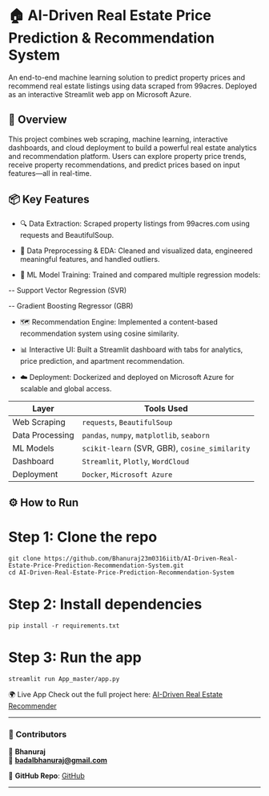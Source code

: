 
# 🏠 AI-Driven Real Estate Price Prediction & Recommendation System
An end-to-end machine learning solution to predict property prices and recommend real estate listings using data scraped from 99acres. Deployed as an interactive Streamlit web app on Microsoft Azure.

## 🚀 Overview
This project combines web scraping, machine learning, interactive dashboards, and cloud deployment to build a powerful real estate analytics and recommendation platform. Users can explore property price trends, receive property recommendations, and predict prices based on input features—all in real-time.

 ## 📦 Key Features
- 🔍 Data Extraction: Scraped property listings from 99acres.com using requests and BeautifulSoup.

- 🧹 Data Preprocessing & EDA: Cleaned and visualized data, engineered meaningful features, and handled outliers.

- 🧠 ML Model Training: Trained and compared multiple regression models:

-- Support Vector Regression (SVR)

-- Gradient Boosting Regressor (GBR)


- 🗺️ Recommendation Engine: Implemented a content-based recommendation system using cosine similarity.

- 📊 Interactive UI: Built a Streamlit dashboard with tabs for analytics, price prediction, and apartment recommendation.

- ☁️ Deployment: Dockerized and deployed on Microsoft Azure for scalable and global access.

| Layer           | Tools Used                                     |
| --------------- | ---------------------------------------------- |
| Web Scraping    | `requests`, `BeautifulSoup`                    |
| Data Processing | `pandas`, `numpy`, `matplotlib`, `seaborn`     |
| ML Models       | `scikit-learn` (SVR, GBR), `cosine_similarity` |
| Dashboard       | `Streamlit`, `Plotly`, `WordCloud`             |
| Deployment      | `Docker`, `Microsoft Azure`                    |

## ⚙️ How to Run
# Step 1: Clone the repo
```
git clone https://github.com/Bhanuraj23m0316iitb/AI-Driven-Real-Estate-Price-Prediction-Recommendation-System.git
cd AI-Driven-Real-Estate-Price-Prediction-Recommendation-System
```

# Step 2: Install dependencies
```
pip install -r requirements.txt
```

# Step 3: Run the app
```
streamlit run App_master/app.py
```
🌍 Live App
Check out the full project here: [AI-Driven Real Estate Recommender](https://realestateprice-csekbrbvegfge0f6.southeastasia-01.azurewebsites.net/)

---

### **🔗 Contributors**  
👤 **Bhanuraj**  
📧 **badalbhanuraj@gmail.com**  

📌 **GitHub Repo**: [GitHub](https://github.com/Bhanuraj23m0316iitb/AI-Driven-Real-Estate-Price-Prediction-Recommendation-System)  


---


